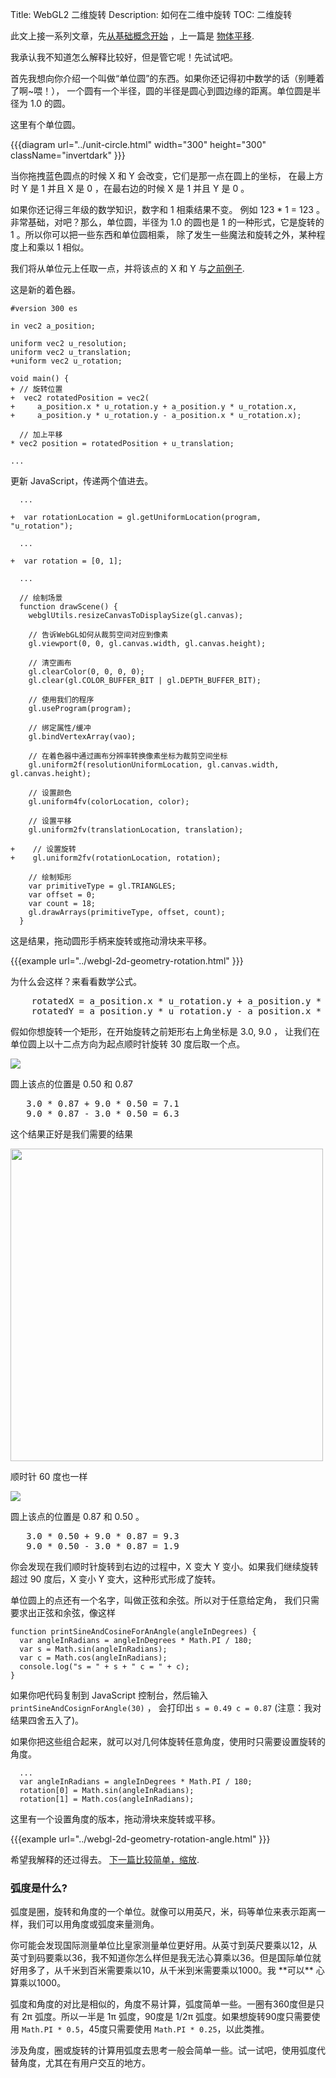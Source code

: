 Title: WebGL2 二维旋转
Description: 如何在二维中旋转
TOC: 二维旋转

此文上接一系列文章，先[从基础概念开始](webgl-fundamentals.html) ，上一篇是
[物体平移](webgl-2d-translation.html).

我承认我不知道怎么解释比较好，但是管它呢！先试试吧。

首先我想向你介绍一个叫做“单位圆”的东西。如果你还记得初中数学的话（别睡着了啊~喂！），
一个圆有一个半径，圆的半径是圆心到圆边缘的距离。单位圆是半径为 1.0 的圆。

这里有个单位圆。

{{{diagram url="../unit-circle.html" width="300" height="300" className="invertdark" }}}

当你拖拽蓝色圆点的时候 X 和 Y 会改变，它们是那一点在圆上的坐标，
在最上方时 Y 是 1 并且 X 是 0 ，在最右边的时候 X 是 1 并且 Y 是 0 。

如果你还记得三年级的数学知识，数字和 1 相乘结果不变。
例如 123 \* 1 = 123 。非常基础，对吧？那么，单位圆，半径为 1.0
的圆也是 1 的一种形式，它是旋转的 1 。所以你可以把一些东西和单位圆相乘，
除了发生一些魔法和旋转之外，某种程度上和乘以 1 相似。

我们将从单位元上任取一点，并将该点的 X 和 Y 与[之前例子](webgl-2d-translation.html).

这是新的着色器。

    #version 300 es

    in vec2 a_position;

    uniform vec2 u_resolution;
    uniform vec2 u_translation;
    +uniform vec2 u_rotation;

    void main() {
    + // 旋转位置
    +  vec2 rotatedPosition = vec2(
    +     a_position.x * u_rotation.y + a_position.y * u_rotation.x,
    +     a_position.y * u_rotation.y - a_position.x * u_rotation.x);

      // 加上平移
    * vec2 position = rotatedPosition + u_translation;

    ...

更新 JavaScript，传递两个值进去。

```
  ...

+  var rotationLocation = gl.getUniformLocation(program, "u_rotation");

  ...

+  var rotation = [0, 1];

  ...

  // 绘制场景
  function drawScene() {
    webglUtils.resizeCanvasToDisplaySize(gl.canvas);

    // 告诉WebGL如何从裁剪空间对应到像素
    gl.viewport(0, 0, gl.canvas.width, gl.canvas.height);

    // 清空画布
    gl.clearColor(0, 0, 0, 0);
    gl.clear(gl.COLOR_BUFFER_BIT | gl.DEPTH_BUFFER_BIT);

    // 使用我们的程序
    gl.useProgram(program);

    // 绑定属性/缓冲
    gl.bindVertexArray(vao);

    // 在着色器中通过画布分辨率转换像素坐标为裁剪空间坐标
    gl.uniform2f(resolutionUniformLocation, gl.canvas.width, gl.canvas.height);

    // 设置颜色
    gl.uniform4fv(colorLocation, color);

    // 设置平移
    gl.uniform2fv(translationLocation, translation);

+    // 设置旋转
+    gl.uniform2fv(rotationLocation, rotation);

    // 绘制矩形
    var primitiveType = gl.TRIANGLES;
    var offset = 0;
    var count = 18;
    gl.drawArrays(primitiveType, offset, count);
  }
```

这是结果，拖动圆形手柄来旋转或拖动滑块来平移。

{{{example url="../webgl-2d-geometry-rotation.html" }}}

为什么会这样？来看看数学公式。

<pre class="webgl_center">
    rotatedX = a_position.x * u_rotation.y + a_position.y * u_rotation.x;
    rotatedY = a_position.y * u_rotation.y - a_position.x * u_rotation.x;
</pre>

假如你想旋转一个矩形，在开始旋转之前矩形右上角坐标是 3.0, 9.0 ，
让我们在单位圆上以十二点方向为起点顺时针旋转 30 度后取一个点。

<img src="../resources/rotate-30.png" class="webgl_center invertdark" />

圆上该点的位置是 0.50 和 0.87

<pre class="webgl_center">
   3.0 * 0.87 + 9.0 * 0.50 = 7.1
   9.0 * 0.87 - 3.0 * 0.50 = 6.3
</pre>

这个结果正好是我们需要的结果

<img src="../resources/rotation-drawing.svg" width="500" class="webgl_center"/>

顺时针 60 度也一样

<img src="../resources/rotate-60.png" class="webgl_center invertdark" />

圆上该点的位置是 0.87 和 0.50 。

<pre class="webgl_center">
   3.0 * 0.50 + 9.0 * 0.87 = 9.3
   9.0 * 0.50 - 3.0 * 0.87 = 1.9
</pre>

你会发现在我们顺时针旋转到右边的过程中，X 变大 Y 变小。如果我们继续旋转超过 90
度后，X 变小 Y 变大，这种形式形成了旋转。

单位圆上的点还有一个名字，叫做正弦和余弦。所以对于任意给定角，
我们只需要求出正弦和余弦，像这样

    function printSineAndCosineForAnAngle(angleInDegrees) {
      var angleInRadians = angleInDegrees * Math.PI / 180;
      var s = Math.sin(angleInRadians);
      var c = Math.cos(angleInRadians);
      console.log("s = " + s + " c = " + c);
    }

如果你吧代码复制到 JavaScript 控制台，然后输入 `printSineAndCosignForAngle(30)` ，
会打印出 `s = 0.49 c = 0.87` (注意：我对结果四舍五入了)。

如果你把这些组合起来，就可以对几何体旋转任意角度，使用时只需要设置旋转的角度。

      ...
      var angleInRadians = angleInDegrees * Math.PI / 180;
      rotation[0] = Math.sin(angleInRadians);
      rotation[1] = Math.cos(angleInRadians);

这里有一个设置角度的版本，拖动滑块来旋转或平移。

{{{example url="../webgl-2d-geometry-rotation-angle.html" }}}

希望我解释的还过得去。 [下一篇比较简单，缩放](webgl-2d-scale.html).

<div class="webgl_bottombar"><h3>弧度是什么?</h3>
<p>
弧度是圈，旋转和角度的一个单位。就像可以用英尺，米，码等单位来表示距离一样，我们可以用角度或弧度来量测角。
</p>
<p>
你可能会发现国际测量单位比皇家测量单位更好用。从英寸到英尺要乘以12，从英寸到码要乘以36，我不知道你怎么样但是我无法心算乘以36。但是国际单位就好用多了，从千米到百米需要乘以10，从千米到米需要乘以1000。我 **可以** 心算乘以1000。
</p>
<p>
弧度和角度的对比是相似的，角度不易计算，弧度简单一些。一圈有360度但是只有 2π 弧度。所以一半是 1π 弧度，90度是 1/2π 弧度。如果想旋转90度只需要使用
<code>Math.PI * 0.5</code>，45度只需要使用
<code>Math.PI * 0.25</code>，以此类推。
</p>
<p>
涉及角度，圈或旋转的计算用弧度去思考一般会简单一些。试一试吧，使用弧度代替角度，尤其在有用户交互的地方。
</p>
</div>
